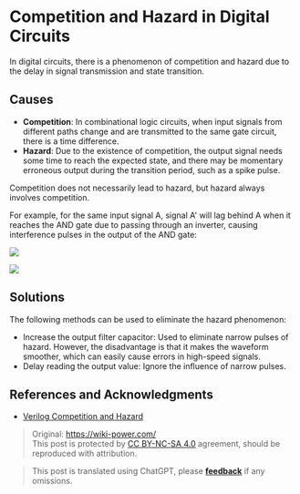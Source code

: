 # Competition and Hazard in Digital Circuits

In digital circuits, there is a phenomenon of competition and hazard due to the delay in signal transmission and state transition.

## Causes

- **Competition**: In combinational logic circuits, when input signals from different paths change and are transmitted to the same gate circuit, there is a time difference.
- **Hazard**: Due to the existence of competition, the output signal needs some time to reach the expected state, and there may be momentary erroneous output during the transition period, such as a spike pulse.

Competition does not necessarily lead to hazard, but hazard always involves competition.

For example, for the same input signal A, signal A' will lag behind A when it reaches the AND gate due to passing through an inverter, causing interference pulses in the output of the AND gate:

![](https://wiki-media-1253965369.cos.ap-guangzhou.myqcloud.com/img/20220622163331.png)

![](https://wiki-media-1253965369.cos.ap-guangzhou.myqcloud.com/img/20220622163337.png)

## Solutions

The following methods can be used to eliminate the hazard phenomenon:

- Increase the output filter capacitor: Used to eliminate narrow pulses of hazard. However, the disadvantage is that it makes the waveform smoother, which can easily cause errors in high-speed signals.
- Delay reading the output value: Ignore the influence of narrow pulses.

## References and Acknowledgments

- [Verilog Competition and Hazard](https://www.runoob.com/w3cnote/verilog-competition-hazard.html)

> Original: <https://wiki-power.com/>  
> This post is protected by [CC BY-NC-SA 4.0](https://creativecommons.org/licenses/by/4.0/deed.en) agreement, should be reproduced with attribution.

> This post is translated using ChatGPT, please [**feedback**](https://github.com/linyuxuanlin/Wiki_MkDocs/issues/new) if any omissions.
